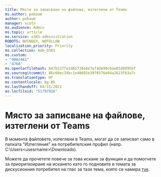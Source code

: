 ```yaml
---
title: Място за записване на файлове, изтеглени от Teams
ms.author: pebaum
author: pebaum
manager: scotv
ms.audience: Admin
ms.topic: article
ms.service: o365-administration
ROBOTS: NOINDEX, NOFOLLOW
localization_priority: Priority
ms.collection: Adm_O365
ms.custom:
- "9002461"
- "4768"
ms.openlocfilehash: b47b127fe2d65738e6e7ef4de98c6ae85d0995bf
ms.sourcegitcommit: 8bc60ec34bc1e40685e3976576e04a2623f63a7c
ms.translationtype: HT
ms.contentlocale: bg-BG
ms.lasthandoff: 04/15/2021
ms.locfileid: "51797926"
---
```

# <a name="save-location-for-files-downloaded-from-teams"></a>Място за записване на файлове, изтеглени от Teams

В момента файловете, изтеглени в Teams, могат да се записват само в папката "Изтегляния" на потребителския профил (напр. C:\Users\<usesrname>\Downloads).

Можете да прочетете повече за това искане за функция и да помогнете за приоритизиране на искането като го подновите в темата за дискусионния потребител на глас за тази тема, която се намира [тук](https://microsoftteams.uservoice.com/forums/555103-public/suggestions/18693262-have-the-download-function-of-files-allow-you-to-s).

